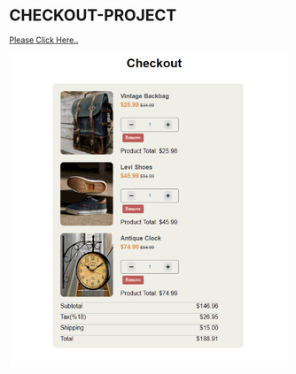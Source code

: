 # CHECKOUT-PROJECT
[Please Click Here..](https://ironstone-a.github.io/CHECKOUT-PROJECT/)


![gif](checkout_app.gif)
